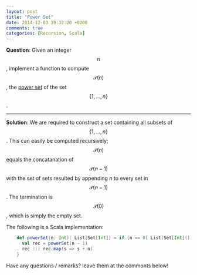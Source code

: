 ```yaml
---
layout: post
title: "Power Set"
date: 2014-12-03 19:32:20 +0200
comments: true
categories: [Recursion, Scala]
---
```


**Question**: Given an integer $$n$$, implement a function to compute $$ \mathcal P \left({n}\right)$$, the [power set](http://en.wikipedia.org/wiki/Power_set) of the set $$\{1, \ldots, n\}$$.
<!--more-->
---

**Solution**: We are required to construct a set containing all subsets of $$\{1, \ldots, n\}$$. This can easily be computed recursively; $$ \mathcal P \left({n}\right)$$ equals the concatanation of $$ \mathcal P \left({n-1}\right)$$ with 
the set of sets resulted by appending $n$ to every set in $$ \mathcal P \left({n-1}\right)$$. The termination is $$\mathcal P \left({0}\right)$$, which is simply the empty set.

The following is a Scala implementation:

``` Scala
    def powerSet(n: Int): List[Set[Int]] = if (n == 0) List(Set[Int]()) else {
      val rec = powerSet(n - 1)
      rec ::: rec.map(s => s + n)
    }
```

Have any questions / remarks? leave them at the commonts below!
